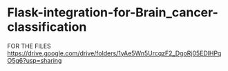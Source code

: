 # Flask-integration-for-Brain_cancer-classification

FOR THE FILES https://drive.google.com/drive/folders/1yAe5Wn5UrcqzF2_DgoRj05EDlHPqO5g6?usp=sharing
